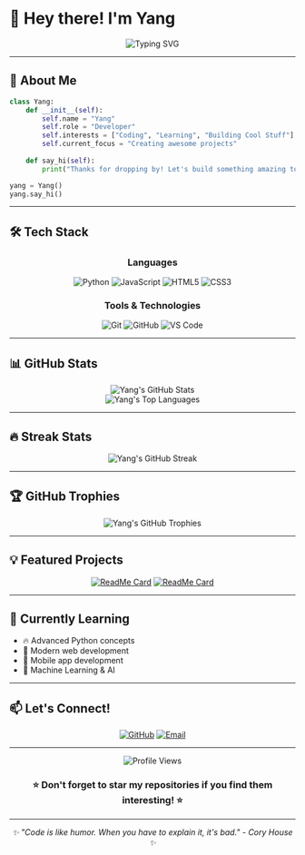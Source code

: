 # 👋 Hey there! I'm Yang

<div align="center">
  <img src="https://readme-typing-svg.herokuapp.com?font=Fira+Code&size=22&duration=3000&pause=1000&color=00D4FF&center=true&vCenter=true&width=435&lines=Welcome+to+my+GitHub!;I'm+Yang+%F0%9F%91%A8%E2%80%8D%F0%9F%92%BB;Passionate+Developer;Always+Learning" alt="Typing SVG" />
</div>

---

## 🚀 About Me

```python
class Yang:
    def __init__(self):
        self.name = "Yang"
        self.role = "Developer"
        self.interests = ["Coding", "Learning", "Building Cool Stuff"]
        self.current_focus = "Creating awesome projects"
        
    def say_hi(self):
        print("Thanks for dropping by! Let's build something amazing together!")

yang = Yang()
yang.say_hi()
```

---

## 🛠️ Tech Stack

<div align="center">

### Languages
![Python](https://img.shields.io/badge/Python-3776AB?style=for-the-badge&logo=python&logoColor=white)
![JavaScript](https://img.shields.io/badge/JavaScript-F7DF1E?style=for-the-badge&logo=javascript&logoColor=black)
![HTML5](https://img.shields.io/badge/HTML5-E34F26?style=for-the-badge&logo=html5&logoColor=white)
![CSS3](https://img.shields.io/badge/CSS3-1572B6?style=for-the-badge&logo=css3&logoColor=white)

### Tools & Technologies
![Git](https://img.shields.io/badge/Git-F05032?style=for-the-badge&logo=git&logoColor=white)
![GitHub](https://img.shields.io/badge/GitHub-181717?style=for-the-badge&logo=github&logoColor=white)
![VS Code](https://img.shields.io/badge/VS_Code-007ACC?style=for-the-badge&logo=visual-studio-code&logoColor=white)

</div>

---

## 📊 GitHub Stats

<div align="center">
  <img src="https://github-readme-stats.vercel.app/api?username=TONwisdomyang&show_icons=true&theme=radical&hide_border=true&count_private=true" alt="Yang's GitHub Stats" />
</div>

<div align="center">
  <img src="https://github-readme-stats.vercel.app/api/top-langs/?username=TONwisdomyang&layout=compact&theme=radical&hide_border=true" alt="Yang's Top Languages" />
</div>

---

## 🔥 Streak Stats

<div align="center">
  <img src="https://github-readme-streak-stats.herokuapp.com/?user=TONwisdomyang&theme=radical&hide_border=true" alt="Yang's GitHub Streak" />
</div>

---

## 🏆 GitHub Trophies

<div align="center">
  <img src="https://github-profile-trophy.vercel.app/?username=TONwisdomyang&theme=radical&no-frame=true&column=7" alt="Yang's GitHub Trophies" />
</div>

---

## 💡 Featured Projects

<div align="center">

[![ReadMe Card](https://github-readme-stats.vercel.app/api/pin/?username=TONwisdomyang&repo=weather&theme=radical&hide_border=true)](https://github.com/TONwisdomyang/weather)
[![ReadMe Card](https://github-readme-stats.vercel.app/api/pin/?username=TONwisdomyang&repo=demo-repo&theme=radical&hide_border=true)](https://github.com/TONwisdomyang/demo-repo)

</div>

---

## 🌱 Currently Learning

- 🔥 Advanced Python concepts
- 🚀 Modern web development
- 📱 Mobile app development
- 🤖 Machine Learning & AI

---

## 📫 Let's Connect!

<div align="center">

[![GitHub](https://img.shields.io/badge/GitHub-181717?style=for-the-badge&logo=github&logoColor=white)](https://github.com/TONwisdomyang)
[![Email](https://img.shields.io/badge/Email-D14836?style=for-the-badge&logo=gmail&logoColor=white)](mailto:your.email@example.com)

</div>

---

<div align="center">
  <img src="https://komarev.com/ghpvc/?username=TONwisdomyang&color=blueviolet&style=for-the-badge" alt="Profile Views" />
</div>

<div align="center">
  <h3>⭐ Don't forget to star my repositories if you find them interesting! ⭐</h3>
</div>

---

<div align="center">
  <i>✨ "Code is like humor. When you have to explain it, it's bad." - Cory House ✨</i>
</div>